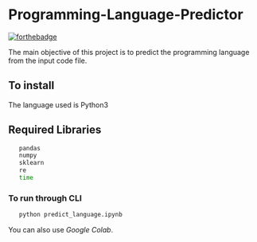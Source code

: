 # Programming-Language-Predictor

[![forthebadge](https://forthebadge.com/images/badges/made-with-python.svg)](https://forthebadge.com)

The main objective of this project is to predict the programming language from the input code file.

## To install 
The language used is Python3

## Required Libraries
```sh
   pandas
   numpy
   sklearn
   re
   time
```

### To run through CLI
```sh
   python predict_language.ipynb
```
You can also use *Google Colab*.

